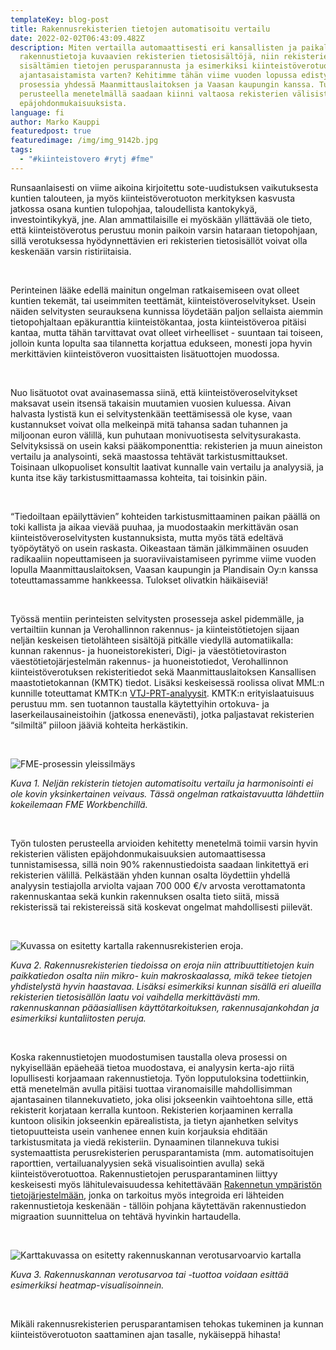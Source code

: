 ```yaml
---
templateKey: blog-post
title: Rakennusrekisterien tietojen automatisoitu vertailu
date: 2022-02-02T06:43:09.482Z
description: Miten vertailla automaattisesti eri kansallisten ja paikallisten
  rakennustietoja kuvaavien rekisterien tietosisältöjä, niin rekisterien
  sisältämien tietojen perusparannusta ja esimerkiksi kiinteistöverotuoton
  ajantasaistamista varten? Kehitimme tähän viime vuoden lopussa edistynyttä
  prosessia yhdessä Maanmittauslaitoksen ja Vaasan kaupungin kanssa. Tulosten
  perusteella menetelmällä saadaan kiinni valtaosa rekisterien välisistä
  epäjohdonmukaisuuksista.
language: fi
author: Marko Kauppi
featuredpost: true
featuredimage: /img/img_9142b.jpg
tags:
  - "#kiinteistovero #rytj #fme"
---
```

Runsaanlaisesti on viime aikoina kirjoitettu sote-uudistuksen vaikutuksesta kuntien talouteen, ja myös kiinteistöverotuoton merkityksen kasvusta jatkossa osana kuntien tulopohjaa, taloudellista kantokykyä, investointikykyä, jne. Alan ammattilaisille ei myöskään yllättävää ole tieto, että kiinteistöverotus perustuu monin paikoin varsin hataraan tietopohjaan, sillä verotuksessa hyödynnettävien eri rekisterien tietosisällöt voivat olla keskenään varsin ristiriitaisia.

<br/>

Perinteinen lääke edellä mainitun ongelman ratkaisemiseen ovat olleet kuntien tekemät, tai useimmiten teettämät, kiinteistöveroselvitykset. Usein näiden selvitysten seurauksena kunnissa löydetään paljon sellaista aiemmin tietopohjaltaan epäkuranttia kiinteistökantaa, josta kiinteistöveroa pitäisi kantaa, mutta tähän tarvittavat ovat olleet virheelliset - suuntaan tai toiseen, jolloin kunta lopulta saa tilannetta korjattua edukseen, monesti jopa hyvin merkittävien kiinteistöveron vuosittaisten lisätuottojen muodossa.

<br/>

Nuo lisätuotot ovat avainasemassa siinä, että kiinteistöveroselvitykset maksavat usein itsensä takaisin muutamien vuosien kuluessa. Aivan halvasta lystistä kun ei selvitystenkään teettämisessä ole kyse, vaan kustannukset voivat olla melkeinpä mitä tahansa sadan tuhannen ja miljoonan euron välillä, kun puhutaan monivuotisesta selvitysurakasta. Selvityksissä on usein kaksi pääkomponenttia: rekisterien ja muun aineiston vertailu ja analysointi, sekä maastossa tehtävät tarkistusmittaukset. Toisinaan ulkopuoliset konsultit laativat kunnalle vain vertailu ja analyysiä, ja kunta itse käy tarkistusmittaamassa kohteita, tai toisinkin päin.

<br/>

“Tiedoiltaan epäilyttävien” kohteiden tarkistusmittaaminen paikan päällä on toki kallista ja aikaa vievää puuhaa, ja muodostaakin merkittävän osan kiinteistöveroselvitysten kustannuksista, mutta myös tätä edeltävä työpöytätyö on usein raskasta. Oikeastaan tämän jälkimmäinen osuuden radikaaliin nopeuttamiseen ja suoraviivaistamiseen pyrimme viime vuoden lopulla Maanmittauslaitoksen, Vaasan kaupungin ja Plandisain Oy:n kanssa toteuttamassamme hankkeessa. Tulokset olivatkin häikäiseviä!

<br/>

Työssä mentiin perinteisten selvitysten prosesseja askel pidemmälle, ja vertailtiin kunnan ja Verohallinnon rakennus- ja kiinteistötietojen sijaan neljän keskeisen tietolähteen sisältöjä pitkälle viedyllä automatiikalla: kunnan rakennus- ja huoneistorekisteri, Digi- ja väestötietoviraston väestötietojärjestelmän rakennus- ja huoneistotiedot, Verohallinnon kiinteistöverotuksen rekisteritiedot sekä Maanmittauslaitoksen Kansallisen maastotietokannan (KMTK) tiedot. Lisäksi keskeisessä roolissa olivat MML:n kunnille toteuttamat KMTK:n [VTJ-PRT-analyysit](https://www.maanmittauslaitos.fi/kartat-ja-paikkatieto/peruspaikkatietojen-tuotanto/tiedontuottajille/rakennustiedot). KMTK:n erityislaatuisuus perustuu mm. sen tuotannon taustalla käytettyihin ortokuva- ja laserkeilausaineistoihin (jatkossa enenevästi), jotka paljastavat rekisterien “silmiltä” piiloon jääviä kohteita herkästikin.

<br/>

![FME-prosessin yleissilmäys](/img/fme.jpg "FME-prosessi")

*Kuva 1. Neljän rekisterin tietojen automatisoitu vertailu ja harmonisointi ei ole kovin yksinkertainen veivaus. Tässä ongelman ratkaistavuutta lähdettiin kokeilemaan FME Workbenchillä.*

<br/>

Työn tulosten perusteella arvioiden kehitetty menetelmä toimii varsin hyvin rekisterien välisten epäjohdonmukaisuuksien automaattisessa tunnistamisessa, sillä noin 90% rakennustiedoista saadaan linkitettyä eri rekisterien välillä. Pelkästään yhden kunnan osalta löydettiin yhdellä analyysin testiajolla arviolta vajaan 700 000 €/v arvosta verottamatonta rakennuskantaa sekä kunkin rakennuksen osalta tieto siitä, missä rekisterissä tai rekistereissä sitä koskevat ongelmat mahdollisesti piilevät.

<br/>

![Kuvassa on esitetty kartalla rakennusrekisterien eroja.](/img/rekkarit.png "Rakennusrekisterien eroja")

*Kuva 2. Rakennusrekisterien tiedoissa on eroja niin attribuuttitietojen kuin paikkatiedon osalta niin mikro- kuin makroskaalassa, mikä tekee tietojen yhdistelystä hyvin haastavaa. Lisäksi esimerkiksi kunnan sisällä eri alueilla rekisterien tietosisällön laatu voi vaihdella merkittävästi mm. rakennuskannan pääasiallisen käyttötarkoituksen, rakennusajankohdan ja esimerkiksi kuntaliitosten peruja.*

<br/>

Koska rakennustietojen muodostumisen taustalla oleva prosessi on nykyisellään epäeheää tietoa muodostava, ei analyysin kerta-ajo riitä lopullisesti korjaamaan rakennustietoja. Työn lopputuloksina todettiinkin, että menetelmän avulla pitäisi tuottaa viranomaisille mahdollisimman ajantasainen tilannekuvatieto, joka olisi jokseenkin vaihtoehtona sille, että rekisterit korjataan kerralla kuntoon. Rekisterien korjaaminen kerralla kuntoon olisikin jokseenkin epärealistista, ja tietyn ajanhetken selvitys tietopuutteista usein vanhenee ennen kuin korjauksia ehditään tarkistusmitata ja viedä rekisteriin. Dynaaminen tilannekuva tukisi systemaattista perusrekisterien perusparantamista (mm. automatisoitujen raporttien, vertailuanalyysien sekä visualisointien avulla) sekä kiinteistöverotuottoa. Rakennustietojen perusparantaminen liittyy keskeisesti myös lähitulevaisuudessa kehitettävään [Rakennetun ympäristön tietojärjestelmään](https://ym.fi/ryhti/rytj), jonka on tarkoitus myös integroida eri lähteiden rakennustietoja keskenään - tällöin pohjana käytettävän rakennustiedon migraation suunnittelua on tehtävä hyvinkin hartaudella.

<br/>

![Karttakuvassa on esitetty rakennuskannan verotusarvoarvio kartalla](/img/heatmap.jpg "Heatmap-kartta")

*Kuva 3. Rakennuskannan verotusarvoa tai -tuottoa voidaan esittää esimerkiksi heatmap-visualisoinnein.*

<br/>

Mikäli rakennusrekisterien perusparantamisen tehokas tukeminen ja kunnan kiinteistöverotuoton saattaminen ajan tasalle, nykäiseppä hihasta!